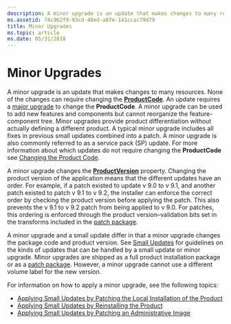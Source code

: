 ```yaml
---
description: A minor upgrade is an update that makes changes to many resources.
ms.assetid: 74c962f9-93cd-40ed-a8fe-141ccac79d79
title: Minor Upgrades
ms.topic: article
ms.date: 05/31/2018
---
```


# Minor Upgrades

A minor upgrade is an update that makes changes to many resources. None of the changes can require changing the [**ProductCode**](productcode.md). An update requires a [major upgrade](major-upgrades.md) to change the **ProductCode**. A minor upgrade can be used to add new features and components but cannot reorganize the feature-component tree. Minor upgrades provide product differentiation without actually defining a different product. A typical minor upgrade includes all fixes in previous small updates combined into a patch. A minor upgrade is also commonly referred to as a service pack (SP) update. For more information about which updates do not require changing the **ProductCode** see [Changing the Product Code](changing-the-product-code.md).

A minor upgrade changes the [**ProductVersion**](productversion.md) property. Changing the product version of the application means that the different updates have an order. For example, if a patch existed to update v 9.0 to v 9.1, and another patch existed to patch v 9.1 to v 9.2, the installer can enforce the correct order by checking the product version before applying the patch. This also prevents the v 9.1 to v 9.2 patch from being applied to v 9.0. For patches, this ordering is enforced through the product version–validation bits set in the transforms included in the [patch package](patch-packages.md).

A minor upgrade and a small update differ in that a minor upgrade changes the package code and product version. See [Small Updates](small-updates.md) for guidelines on the kinds of updates that can be handled by a small update or minor upgrade. Minor upgrades are shipped as a full product installation package or as a [patch package](patch-packages.md). However, a minor upgrade cannot use a different volume label for the new version.

For information on how to apply a minor upgrade, see the following topics:

-   [Applying Small Updates by Patching the Local Installation of the Product](applying-small-updates-by-patching-the-local-installation-of-the-product.md)
-   [Applying Small Updates by Reinstalling the Product](applying-small-updates-by-reinstalling-the-product.md)
-   [Applying Small Updates by Patching an Administrative Image](applying-small-updates-by-patching-an-administrative-image.md)

 

 



